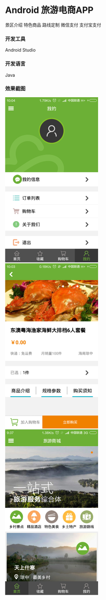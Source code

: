 # Android 旅游电商APP
景区介绍
特色商品
路线定制
微信支付
支付宝支付

### 开发工具
Android Studio

### 开发语言
Java

### 效果截图
<img src="https://github.com/melodyne/shop-app/blob/master/1477878574.jpg?raw=true" width="300"/>
<img src="https://github.com/melodyne/shop-app/blob/master/2374876241.jpg?raw=true" width = "300"/>
<img src="https://github.com/melodyne/shop-app/blob/master/5428763228.jpg?raw=true" width="300"/>
